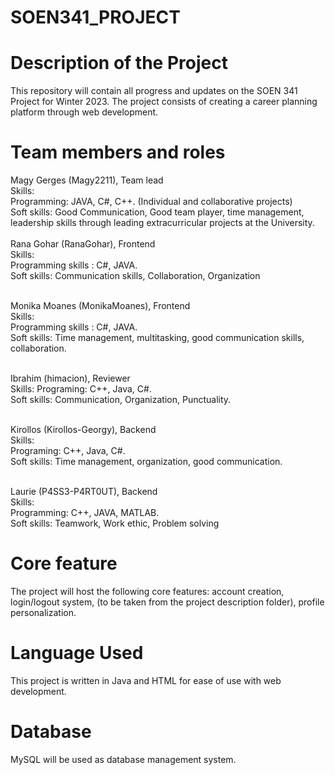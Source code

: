 # SOEN341_PROJECT

# Description of the Project 

This repository will contain all progress and updates on the SOEN 341 Project for Winter 2023. The project consists of creating a career planning platform through 
web development. 

# Team members and roles
Magy Gerges  (Magy2211), Team lead <br />
Skills: <br />
Programming: JAVA, C#, C++. (Individual and collaborative projects)<br />
        Soft skills: Good Communication, Good team player, time management, <br />
        leadership skills through leading extracurricular projects at the University. <br /> <br />
Rana Gohar   (RanaGohar), Frontend <br /> 
Skills: <br />
Programming skills : C#, JAVA. <br /> 
Soft skills: Communication skills, Collaboration, Organization <br /> <br />

Monika Moanes       (MonikaMoanes), Frontend <br />
Skills: <br />
Programming skills : C#, JAVA. <br />
Soft skills: Time management, multitasking, good communication skills, collaboration. <br /> <br />

Ibrahim      (himacion), Reviewer <br />
Skills:
Programing: C++, Java, C#. <br />
Soft skills: Communication, Organization, Punctuality. <br /> <br />

Kirollos     (Kirollos-Georgy), Backend <br />
Skills: <br />
Programing: C++, Java, C#. <br />
Soft skills: Time management, organization, good communication. <br /> <br />

Laurie       (P4SS3-P4RT0UT), Backend <br />
Skills: <br />
Programming: C++, JAVA, MATLAB. <br />
Soft skills: Teamwork, Work ethic, Problem solving

# Core feature 
The project will host the following core features: account creation, login/logout system, (to be taken from the project description folder), profile personalization.

# Language Used 

This project is written in Java and HTML for ease of use with web development.

# Database

MySQL will be used as database management system.
